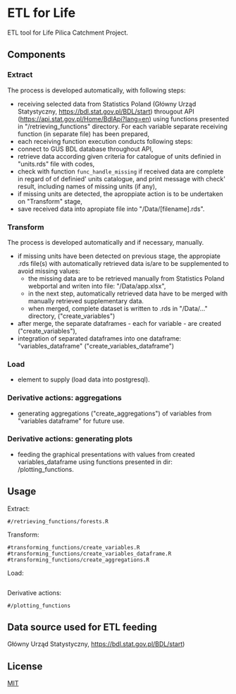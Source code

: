 # ETL for Life 

ETL tool for Life Pilica Catchment Project.  

## Components

### Extract 

The process is developed automatically, with following steps:

 - receiving selected data from Statistics Poland (Główny Urząd Statystyczny, https://bdl.stat.gov.pl/BDL/start) througout API (https://api.stat.gov.pl/Home/BdlApi?lang=en) using functions presented in "/retrieving_functions" directory. For each variable separate receiving function (in separate file) has been prepared,
 - each receiving function execution conducts following steps:
  - connect to GUS BDL database throughout API, 
  - retrieve data according given criteria for catalogue of units definied in "units.rds" file with codes,
  - check with function ```func_handle_missing``` if received data are complete in regard of of definied' units catalogue, and print message with check' result, including names of missing units (if any), 
  - if missing units are detected, the aproppiate action is to be undertaken on "Transform" stage,
  - save received data into apropiate file into "/Data/[filename].rds".

### Transform

The process is developed automatically and if necessary, manually. 

 - if missing units have been detected on previous stage, the appropiate .rds file(s) with automatically retrieved data is/are to be supplemented to avoid missing values:
   - the missing data are to be retrieved manually from Statistics Poland webportal and writen into file: "/Data/app.xlsx",
   - in the next step, automatically retrieved data have to be merged with manually retrieved supplementary data. 
   - when merged, complete dataset is written  to .rds in "/Data/..." directory, ("create_variables")
 - after merge, the separate dataframes - each for variable - are created ("create_variables"),
 - integration of separated dataframes into one dataframe: "variables_dataframe" ("create_variables_dataframe")  


### Load

 - element to supply (load data into postgresql).

### Derivative actions: aggregations

- generating aggregations ("create_aggregations") of variables from "variables dataframe" for future use.

### Derivative actions: generating plots 

- feeding the graphical presentations with values from created variables_dataframe using functions presented in dir: /plotting_functions.

## Usage

Extract:

```{r}
#/retrieving_functions/forests.R
```

Transform:

```{r}
#transforming_functions/create_variables.R
#transforming_functions/create_variables_dataframe.R
#transforming_functions/create_aggregations.R

```

Load:

```{r}
```

Derivative actions:

```{r}
#/plotting_functions

```


## Data source used for ETL feeding 

Główny Urząd Statystyczny, https://bdl.stat.gov.pl/BDL/start)


## License

[MIT](https://choosealicense.com/licenses/mit/)

